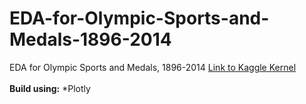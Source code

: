 # EDA-for-Olympic-Sports-and-Medals-1896-2014
EDA for Olympic Sports and Medals, 1896-2014
<a href="https://www.kaggle.com/vishnuoum/eda-for-olympic-sports-and-medals-1896-2014">Link to Kaggle Kernel</a><br><br>
**Build using:**
*Plotly
